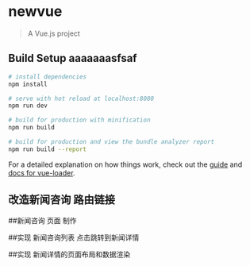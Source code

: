 # newvue

> A Vue.js project

## Build Setup   aaaaaaasfsaf

``` bash
# install dependencies
npm install

# serve with hot reload at localhost:8080
npm run dev

# build for production with minification
npm run build

# build for production and view the bundle analyzer report
npm run build --report
```

For a detailed explanation on how things work, check out the [guide](http://vuejs-templates.github.io/webpack/) and [docs for vue-loader](http://vuejs.github.io/vue-loader).


<!-- 用传统的方式把修改过后的代码上传到githup？？ -->


## 改造新闻咨询 路由链接


##新闻咨询 页面 制作
<!-- 1.绘制界面  使用MUI中的media-list.html-->
<!-- 2.vue-axios 获取数据 -->
<!-- 3.渲染真实数据 -->


##实现 新闻咨询列表 点击跳转到新闻详情
<!-- 1.把列表中的每一项改造为router-link，同时，在跳转的时候应该提供唯一的ID标识 -->
<!-- 2.创建新闻详情的组件页面，NewInfo.vue -->
<!-- 3.在路由模块中，将新闻详情的路由地址和组件页面对应起来 -->


##实现 新闻详情的页面布局和数据渲染



